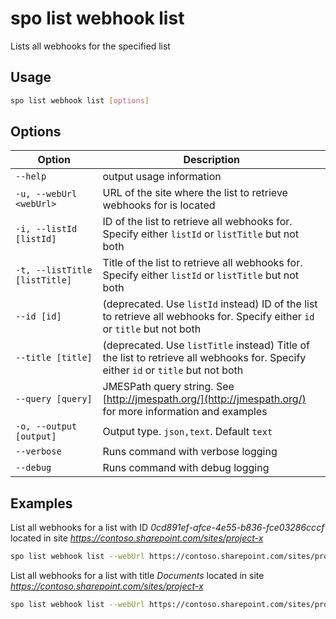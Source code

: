 # spo list webhook list

Lists all webhooks for the specified list

## Usage

```sh
spo list webhook list [options]
```

## Options

Option|Description
------|-----------
`--help`|output usage information
`-u, --webUrl <webUrl>`|URL of the site where the list to retrieve webhooks for is located
`-i, --listId [listId]`|ID of the list to retrieve all webhooks for. Specify either `listId` or `listTitle` but not both
`-t, --listTitle [listTitle]`|Title of the list to retrieve all webhooks for. Specify either `listId` or `listTitle` but not both
`--id [id]`|(deprecated. Use `listId` instead) ID of the list to retrieve all webhooks for. Specify either `id` or `title` but not both
`--title [title]`|(deprecated. Use `listTitle` instead) Title of the list to retrieve all webhooks for. Specify either `id` or `title` but not both
`--query [query]`|JMESPath query string. See [http://jmespath.org/](http://jmespath.org/) for more information and examples
`-o, --output [output]`|Output type. `json,text`. Default `text`
`--verbose`|Runs command with verbose logging
`--debug`|Runs command with debug logging

## Examples

List all webhooks for a list with ID _0cd891ef-afce-4e55-b836-fce03286cccf_ located in site _https://contoso.sharepoint.com/sites/project-x_

```sh
spo list webhook list --webUrl https://contoso.sharepoint.com/sites/project-x --listId 0cd891ef-afce-4e55-b836-fce03286cccf
```

List all webhooks for a list with title _Documents_ located in site _https://contoso.sharepoint.com/sites/project-x_

```sh
spo list webhook list --webUrl https://contoso.sharepoint.com/sites/project-x --listTitle Documents
```